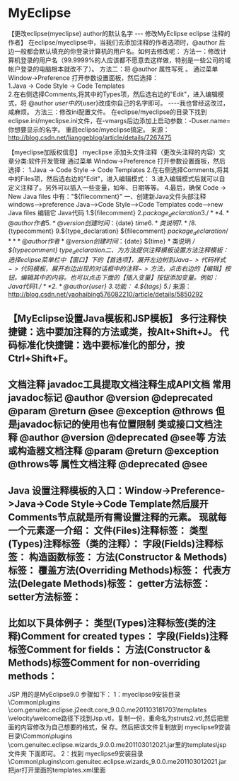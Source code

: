 # MyEclipse

【更改eclipse(myeclipse) author的默认名字 --- 修改MyEclipse eclipse 注释的作者】
    在eclipse/myeclipse中，当我们去添加注释的作者选项时，@author 后边一般都会默认填充的你登录计算机的用户名。如何去修改呢： 
方法一：修改计算机登录的用户名（99.9999%的人应该都不愿意去这样做，特别是一些公司的域帐户登录的电脑根本就改不了）。 
方法二：将 @author 属性写死 。 
通过菜单 Window->Preference 打开参数设置面板，然后选择：  
1.Java -> Code Style -> Code Templates  
2.在右侧选择Comments,将其中的Types项，然后选右边的"Edit"，进入编辑模式，将 @author ${user} 中的${user}改成你自己的名字即可。 
----我也曾经这改过，咸麻烦。 
方法三：修改ini配置文件。 
在eclipse/myeclipse的目录下找到eclipse.ini/myeclipse.ini文件，在-vmargs后边添加上启动参数：-Duser.name=你想要显示的名字。 
重启eclipse/myeclipse搞定。
来源：http://blog.csdn.net/lianggeblog/article/details/7267475

【myeclipse加版权信息】
myeclipse 添加头文件注释（更改头注释的内容）文章分类:软件开发管理 
通过菜单 Window->Preference 打开参数设置面板，然后选择： 
1.Java -> Code Style -> Code Templates 
2.在右侧选择Comments,将其中的Files项，然后选右边的"Edit"，进入编辑模式： 
3.进入编辑模式后就可以自定义注释了。另外可以插入一些变量，如年、日期等等。 
4.最后，确保 Code -> New Java files 中有："${filecomment}" 
一、创建新Java文件头部注释 windows-->preference Java-->Code Style-->Code Templates code-->new Java files 编辑它 Java代码 
1.${filecomment} 
2.${package_declaration} 
3./** 
4.* @author 作者 
5.* @version 创建时间：${date} ${time} 
6.* 类说明 
7.*/ 
8.${typecomment} 
9.${type_declaration} ${filecomment} ${package_declaration} /** * @author 作者 * @version 创建时间：${date} ${time} * 类说明 */ ${typecomment} ${type_declaration} 
二、为方法提供注释模板设置方法注释模板：选择eclipse菜单栏中【窗口】下的【首选项】，展开左边树到Java->代码样式->代码模板，展开右边出现的对话框中的注释->方法，点击右边的【编辑】按钮。编辑其中的内容。也可以点击下面的【插入变量】按钮添加变量。
例如：
Java代码 
1./** 
2.*@author${user} 
3.*功能： 
4.*${tags} 
5.*/
来源：http://blog.csdn.net/yaohaibing576082210/article/details/5850292

【MyEclipse设置Java模板和JSP模板】
多行注释快捷键：选中要加注释的方法或类，按Alt+Shift+J。
代码标准化快捷键：选中要标准化的部分，按Ctrl+Shift+F。
--------------------------------
文档注释
javadoc工具提取文档注释生成API文档
常用javadoc标记
@author
@version
@deprecated
@param
@return
@see
@exception
@throws
但是javadoc标记的使用也有位置限制
类或接口文档注释 @author @version @deprecated @see等
方法或构造器文档注释 @param @return @exception @throws等
属性文档注释 @deprecated @see
--------------------------------
Java
设置注释模板的入口：Window->Preference->Java->Code Style->Code Template然后展开Comments节点就是所有需设置注释的元素。
现就每一个元素逐一介绍：
文件(Files)注释标签：
类型(Types)注释标签（类的注释）：
字段(Fields)注释标签：
构造函数标签：
方法(Constructor & Methods)标签：
覆盖方法(Overriding Methods)标签：
代表方法(Delegate Methods)标签：
getter方法标签：
setter方法标签：
--------------------------------
比如以下具体例子：
类型(Types)注释标签(类的注释)Comment for created types：
字段(Fields)注释标签Comment for fields：
方法(Constructor & Methods)标签Comment for non-overriding methods：
--------------------------------
JSP
用的是MyEclipse9.0
步骤如下：
1：myeclipse9安装目录\Common\plugins \com.genuitec.eclipse.j2eedt.core_9.0.0.me201103181703\templates \velocity\welcome路径下找到Jsp.vtl，复制一份，重命名为struts2.vtl,然后把里面的内容修改为自己想要的格式，保 存。然后把该文件复制放到 myeclipse9安装目录\Common\plugins \com.genuitec.eclipse.wizards_9.0.0.me201103012021.jar里的templates\jsp文件夹 下面即可。
2：找到 myeclipse9安装目录\Common\plugins\com.genuitec.eclipse.wizards_9.0.0.me201103012021.jar
把jar打开里面的templates.xml里面
    <template
        context="com.genuitec.eclipse.wizards.jsp"
        script="templates/jsp/Jsp.vtl"
        name="Default JSP template"/>
下面增加
    <template
        context="com.genuitec.eclipse.wizards.jsp"
        script="templates/jsp/struts2.vtl"
        name="Struts2 template"/>
3：重新启动myeclipse 新建jsp，在模板中就会出现Struts2 template，选中，按完成，新建的jsp页面就按你的模板生成！
注意：MyEclipse8.6路径是：安装目录\Common\plugins\com.genuitec.eclipse.j2eedt.core_8.6.0.me201007292038\templates\velocity\welcome
模板位置：安装目录\Common\plugins\com.genuitec.eclipse.wizards_8.6.0.me201007140905.jar
来源：http://blog.sina.com.cn/s/blog_6d59e57d0100xo6m.html








